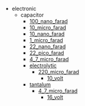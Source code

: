 * electronic
  * capacitor
    * [100_nano_farad](electronic/capacitor/100_nano_farad)
    * [10_micro_farad](electronic/capacitor/100_nano_farad/10_micro_farad)
    * [10_nano_farad](electronic/capacitor/100_nano_farad/10_micro_farad/10_nano_farad)
    * [1_micro_farad](electronic/capacitor/100_nano_farad/10_micro_farad/10_nano_farad/1_micro_farad)
    * [22_nano_farad](electronic/capacitor/100_nano_farad/10_micro_farad/10_nano_farad/1_micro_farad/22_nano_farad)
    * [22_pico_farad](electronic/capacitor/100_nano_farad/10_micro_farad/10_nano_farad/1_micro_farad/22_nano_farad/22_pico_farad)
    * [4_7_micro_farad](electronic/capacitor/100_nano_farad/10_micro_farad/10_nano_farad/1_micro_farad/22_nano_farad/22_pico_farad/4_7_micro_farad)
    * [electrolytic](electronic/capacitor/100_nano_farad/10_micro_farad/10_nano_farad/1_micro_farad/22_nano_farad/22_pico_farad/4_7_micro_farad/electrolytic)
      * [220_micro_farad](electronic/capacitor/100_nano_farad/10_micro_farad/10_nano_farad/1_micro_farad/22_nano_farad/22_pico_farad/4_7_micro_farad/electrolytic/220_micro_farad)
        * [10_volt](10_volt)
    * [tantalum](electronic/capacitor/100_nano_farad/10_micro_farad/10_nano_farad/1_micro_farad/22_nano_farad/22_pico_farad/4_7_micro_farad/electrolytic/220_micro_farad/10_volt/tantalum)
      * [4_7_micro_farad](electronic/capacitor/100_nano_farad/10_micro_farad/10_nano_farad/1_micro_farad/22_nano_farad/22_pico_farad/4_7_micro_farad/electrolytic/220_micro_farad/10_volt/tantalum/4_7_micro_farad)
        * [16_volt](16_volt)
